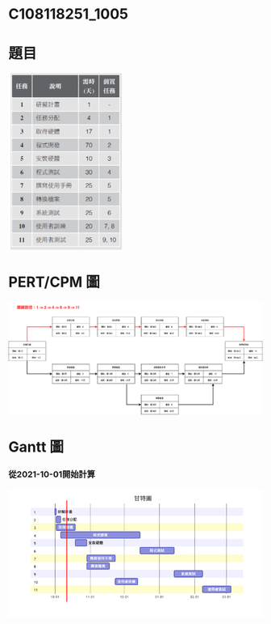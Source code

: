# C108118251_1005
# 題目
![TOPIC](topic.png)
# PERT/CPM 圖
![PERT](PERT.png)

# Gantt 圖
### 從2021-10-01開始計算
![Gantt](gantt.png)
